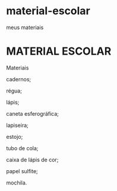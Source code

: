# material-escolar
meus materiais 
<!DOCTYPE HTML>
<html>
<html lang="pt-br">
 <head>
      <meta charset="UTF-8">
        <h1>MATERIAL ESCOLAR</h1> 

<p><stong>Materiais</stong></p>
<p>cadernos;</p>
<p>régua;</p>
<p>lápis;</p> 
<p>caneta esferográfica;</p>
<p>lapiseira; </p>
<p>estojo;</p>
<p>tubo de cola;</p>
<p>caixa de lápis de cor;</p>
<p>papel sulfite; </p>
<p>mochila.</p>
